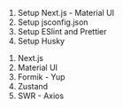 <!-- List of Setup -->

1. Setup Next.js - Material UI
2. Setup jsconfig.json
3. Setup ESlint and Prettier
4. Setup Husky

<!-- Stacks Main -->

1. Next.js
2. Material UI
3. Formik - Yup
4. Zustand
5. SWR - Axios
